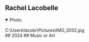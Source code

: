 ## Rachel Lacobelle
<details open>
<summary>Photo</summary>
<br>
C:\Users\lacobr\Pictures\IMG_3032.jpg
</details>
## 2024
## Music or Art
